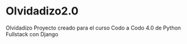 # Olvidadizo2.0

Olvidadizo
Proyecto creado para el curso Codo a Codo 4.0 de Python Fullstack con Django
